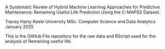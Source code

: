
A Systematic Review of Hybrid Machine Learning Approaches for Predictive Maintenance: Remaining Useful Life Prediction Using the C-MAPSS Dataset.

Tracey Harty
Keele University
MSc. Computer Science and Data Analytics
January 2025

This is the GitHub File repository for the raw data and RScript used for the analysis of Remaining useful life. 



